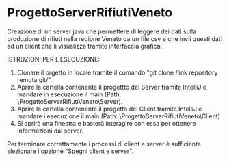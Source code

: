 # ProgettoServerRifiutiVeneto
Creazione di un server java che permettere di leggere dei dati sulla produzione di rifiuti nella regione Veneto da un file csv e che invii questi dati ad un client che li visualizza tramite interfaccia grafica.

ISTRUZIONI PER L'ESECUZIONE:
1. Clonare il prgetto in locale tramite il comando "git clone /link repository remota git/".
2. Aprire la cartella contenente il progettto del Server tramite IntelliJ e mandare in esecuzione il main (Path: \ProgettoServerRifiutiVeneto\Server).
3. Aprire la cartella contenente il progetto del Client tramite IntelliJ e mandare i esecuzione il main (Path: \ProgettoServerRifiutiVeneto\Client).
4. Si aprirà una finestra e basterà interagire con essa per ottenere informazioni dal server.

Per terminare correttamente i processi di client e server è sufficiente slezionare l'opzione "Spegni client e server".
